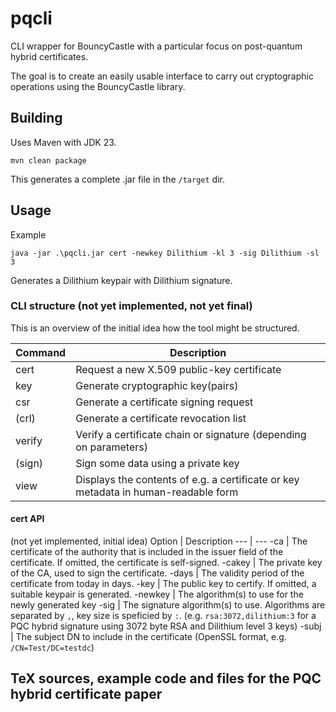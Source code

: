 # pqcli
CLI wrapper for BouncyCastle with a particular focus on post-quantum hybrid certificates.

The goal is to create an easily usable interface to carry out cryptographic operations using the BouncyCastle library.

## Building

Uses Maven with JDK 23.

```shell
mvn clean package
```

This generates a complete .jar file in the `/target` dir.

## Usage

Example

```
java -jar .\pqcli.jar cert -newkey Dilithium -kl 3 -sig Dilithium -sl 3
```
Generates a Dilithium keypair with Dilithium signature.

### CLI structure (not yet implemented, not yet final)

This is an overview of the initial idea how the tool might be structured.

Command | Description
--- | ---
cert | Request a new X.509 public-key certificate
key | Generate cryptographic key(pairs)
csr | Generate a certificate signing request
(crl) | Generate a certificate revocation list
verify | Verify a certificate chain or signature (depending on parameters)
(sign) | Sign some data using a private key
view | Displays the contents of e.g. a certificate or key metadata in human-readable form

#### cert API

(not yet implemented, initial idea)
Option | Description
--- | ---
-ca | The certificate of the authority that is included in the issuer field of the certificate. If omitted, the certificate is self-signed.
-cakey | The private key of the CA, used to sign the certificate.
-days | The validity period of the certificate from today in days.
-key | The public key to certify. If omitted, a suitable keypair is generated.
-newkey | The algorithm(s) to use for the newly generated key
-sig | The signature algorithm(s) to use. Algorithms are separated by `,`, key size is speficied by `:`. (e.g. `rsa:3072,dilithium:3` for a PQC hybrid signature using 3072 byte RSA and Dilithium level 3 keys) 
-subj | The subject DN to include in the certificate (OpenSSL format, e.g. `/CN=Test/DC=testdc`)

## TeX sources, example code and files for the PQC hybrid certificate paper
